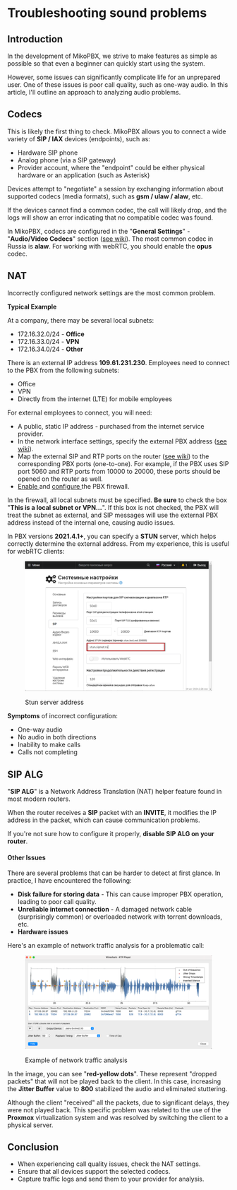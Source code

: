 # Troubleshooting sound problems

## **Introduction**

In the development of MikoPBX, we strive to make features as simple as possible so that even a beginner can quickly start using the system.

However, some issues can significantly complicate life for an unprepared user. One of these issues is poor call quality, such as one-way audio. In this article, I'll outline an approach to analyzing audio problems.

## Codecs <a href="#undefined" id="undefined"></a>

This is likely the first thing to check. MikoPBX allows you to connect a wide variety of **SIP / IAX** devices (endpoints), such as:

* Hardware SIP phone
* Analog phone (via a SIP gateway)
* Provider account, where the "endpoint" could be either physical hardware or an application (such as Asterisk)

Devices attempt to "negotiate" a session by exchanging information about supported codecs (media formats), such as **gsm / ulaw / alaw**, etc.

If the devices cannot find a common codec, the call will likely drop, and the logs will show an error indicating that no compatible codec was found.

In MikoPBX, codecs are configured in the "**General Settings**" - "**Audio/Video Codecs**" section ([see wiki](../../manual/system/general-settings.md#audio\_video\_kodeki)). The most common codec in Russia is **alaw**. For working with webRTC, you should enable the **opus** codec.

## NAT <a href="#nat" id="nat"></a>

Incorrectly configured network settings are the most common problem.

**Typical Example**

At a company, there may be several local subnets:

* 172.16.32.0/24 - **Office**
* 172.16.33.0/24 - **VPN**
* 172.16.34.0/24 - **Other**

There is an external IP address **109.61.231.230**. Employees need to connect to the PBX from the following subnets:

* Office
* VPN
* Directly from the internet (LTE) for mobile employees

For external employees to connect, you will need:

* A public, static IP address - purchased from the internet service provider.
* In the network interface settings, specify the external PBX address ([see wiki](../../manual/connectivity/network.md)).
* Map the external SIP and RTP ports on the router ([see wiki](../../manual/system/general-settings.md#sip)) to the corresponding PBX ports (one-to-one). For example, if the PBX uses SIP port 5060 and RTP ports from 10000 to 20000, these ports should be opened on the router as well.
* [Enable ](../../manual/connectivity/firewall.md)and [configure ](../setup/fine-tuning-the-firewall.md)the PBX firewall.

In the firewall, all local subnets must be specified. **Be sure** to check the box "**This is a local subnet or VPN...**". If this box is not checked, the PBX will treat the subnet as external, and SIP messages will use the external PBX address instead of the internal one, causing audio issues.

In PBX versions **2021.4.1+**, you can specify a **STUN** server, which helps correctly determine the external address. From my experience, this is useful for webRTC clients:

<figure><img src="../../.gitbook/assets/stunAddress.png" alt=""><figcaption><p>Stun server address</p></figcaption></figure>

**Symptoms** of incorrect configuration:

* One-way audio
* No audio in both directions
* Inability to make calls
* Calls not completing

## **SIP ALG**

"**SIP ALG**" is a Network Address Translation (NAT) helper feature found in most modern routers.

When the router receives a **SIP** packet with an **INVITE**, it modifies the IP address in the packet, which can cause communication problems.

If you're not sure how to configure it properly, **disable SIP ALG on your router**.

#### **Other Issues**

There are several problems that can be harder to detect at first glance. In practice, I have encountered the following:

* **Disk failure for storing data** - This can cause improper PBX operation, leading to poor call quality.
* **Unreliable internet connection** - A damaged network cable (surprisingly common) or overloaded network with torrent downloads, etc.
* **Hardware issues**

Here's an example of network traffic analysis for a problematic call:

<figure><img src="../../.gitbook/assets/image (2).png" alt=""><figcaption><p>Example of network traffic analysis</p></figcaption></figure>

In the image, you can see "**red-yellow dots**". These represent "dropped packets" that will not be played back to the client. In this case, increasing the **Jitter Buffer** value to **800** stabilized the audio and eliminated stuttering.

Although the client "received" all the packets, due to significant delays, they were not played back. This specific problem was related to the use of the **Proxmox** virtualization system and was resolved by switching the client to a physical server.

## **Conclusion**

* When experiencing call quality issues, check the NAT settings.
* Ensure that all devices support the selected codecs.
* Capture traffic logs and send them to your provider for analysis.
